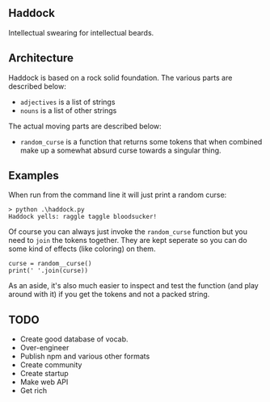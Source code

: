 ## Haddock
Intellectual swearing for intellectual beards.

## Architecture
Haddock is based on a rock solid foundation. The various parts are described
below:

* `adjectives` is a list of strings
* `nouns` is a list of other strings

The actual moving parts are described below:

* `random_curse` is a function that returns some tokens that when combined
make up a somewhat absurd curse towards a singular thing.

## Examples
When run from the command line it will just print a random curse:

	> python .\haddock.py
	Haddock yells: raggle taggle bloodsucker!

Of course you can always just invoke the `random_curse` function but you 
need to `join` the tokens together. They are kept seperate so you can do
some kind of effects (like coloring) on them.

	curse = random__curse()
	print(' '.join(curse))

As an aside, it's also much easier to inspect and test the function (and 
play around with it) if you get the tokens and not a packed string.

## TODO
* Create good database of vocab.
* Over-engineer
* Publish npm and various other formats
* Create community
* Create startup
* Make web API
* Get rich
